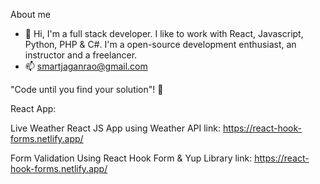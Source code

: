 About me

- 👋 Hi, I'm a full stack developer. I like to work with React, Javascript, Python, PHP & C#. I'm a open-source development enthusiast, an instructor and a freelancer.
- 📫 smartjaganrao@gmail.com

"Code until you find your solution"! 👋


React App:

Live Weather React JS App using Weather API
link: https://react-hook-forms.netlify.app/

Form Validation Using React Hook Form & Yup Library
link: https://react-hook-forms.netlify.app/

<!---
smartjaganrao/smartjaganrao is a ✨ special ✨ repository because its `README.md` (this file) appears on your GitHub profile.
You can click the Preview link to take a look at your changes.
--->

